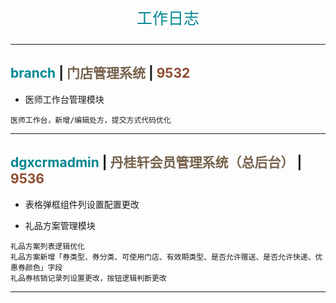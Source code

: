 <p align="center" style="font-size: 25px; color: #008792;">工作日志</p>

---

## <span style="color: #008792;">branch</span> | <span style="color: #76624c;">门店管理系统</span> | <span style="color: #8f4b2e;">9532</span>

- 医师工作台管理模块

```
医师工作台，新增/编辑处方，提交方式代码优化
```

---

## <span style="color: #008792;">dgxcrmadmin</span> | <span style="color: #76624c;">丹桂轩会员管理系统（总后台）</span> | <span style="color: #8f4b2e;">9536</span>

- 表格弹框组件列设置配置更改

- 礼品方案管理模块

```
礼品方案列表逻辑优化
礼品方案新增「券类型、券分类、可使用门店、有效期类型、是否允许赠送、是否允许快递、优惠券颜色」字段
礼品券核销记录列设置更改，按钮逻辑判断更改
```

---
